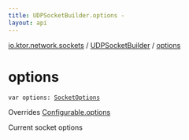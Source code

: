 ```yaml
---
title: UDPSocketBuilder.options - 
layout: api
---
```


<div class='api-docs-breadcrumbs'><a href="../index.html">io.ktor.network.sockets</a> / <a href="index.html">UDPSocketBuilder</a> / <a href="./options.html">options</a></div>

# options

<div class="signature"><code><span class="keyword">var </span><span class="identifier">options</span><span class="symbol">: </span><a href="../-socket-options/index.html"><span class="identifier">SocketOptions</span></a></code></div>

Overrides <a href="../-configurable/options.html">Configurable.options</a>

Current socket options

